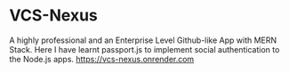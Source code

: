 # VCS-Nexus
A highly professional and an Enterprise Level Github-like App with MERN Stack. Here I have learnt passport.js to implement social authentication to the Node.js apps.
<a>https://vcs-nexus.onrender.com</a>
